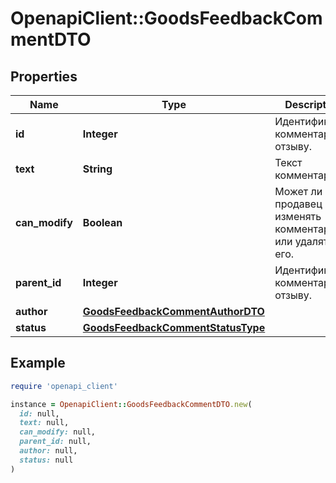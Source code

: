 # OpenapiClient::GoodsFeedbackCommentDTO

## Properties

| Name | Type | Description | Notes |
| ---- | ---- | ----------- | ----- |
| **id** | **Integer** | Идентификатор комментария к отзыву.  |  |
| **text** | **String** | Текст комментария. |  |
| **can_modify** | **Boolean** | Может ли продавец изменять комментарий или удалять его. | [optional] |
| **parent_id** | **Integer** | Идентификатор комментария к отзыву.  | [optional] |
| **author** | [**GoodsFeedbackCommentAuthorDTO**](GoodsFeedbackCommentAuthorDTO.md) |  |  |
| **status** | [**GoodsFeedbackCommentStatusType**](GoodsFeedbackCommentStatusType.md) |  |  |

## Example

```ruby
require 'openapi_client'

instance = OpenapiClient::GoodsFeedbackCommentDTO.new(
  id: null,
  text: null,
  can_modify: null,
  parent_id: null,
  author: null,
  status: null
)
```

